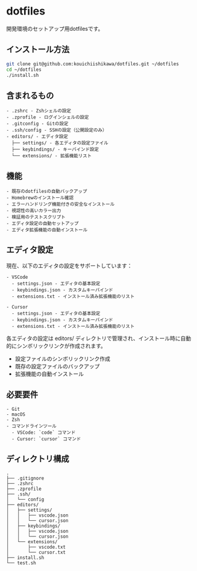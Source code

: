 # dotfiles
開発環境のセットアップ用dotfilesです。

## インストール方法
```bash
git clone git@github.com:kouichiishikawa/dotfiles.git ~/dotfiles
cd ~/dotfiles
./install.sh
```

## 含まれるもの
```
- .zshrc - Zshシェルの設定
- .zprofile - ログインシェルの設定
- .gitconfig - Gitの設定
- .ssh/config - SSHの設定（公開設定のみ）
- editors/ - エディタ設定
  ├── settings/ - 各エディタの設定ファイル
  ├── keybindings/ - キーバインド設定
  └── extensions/ - 拡張機能リスト
```

## 機能
```
- 既存のdotfilesの自動バックアップ
- Homebrewのインストール確認
- エラーハンドリング機能付きの安全なインストール
- 視認性の高いカラー出力
- 検証用のテストスクリプト
- エディタ設定の自動セットアップ
- エディタ拡張機能の自動インストール
```

## エディタ設定
現在、以下のエディタの設定をサポートしています：
```
- VSCode
  - settings.json - エディタの基本設定
  - keybindings.json - カスタムキーバインド
  - extensions.txt - インストール済み拡張機能のリスト

- Cursor
  - settings.json - エディタの基本設定
  - keybindings.json - カスタムキーバインド
  - extensions.txt - インストール済み拡張機能のリスト
```
各エディタの設定は editors/ ディレクトリで管理され、インストール時に自動的にシンボリックリンクが作成されます。
- 設定ファイルのシンボリックリンク作成
- 既存の設定ファイルのバックアップ
- 拡張機能の自動インストール

## 必要要件
```
- Git
- macOS
- Zsh
- コマンドラインツール
  - VSCode: `code` コマンド
  - Cursor: `cursor` コマンド
```

## ディレクトリ構成
```
.
├── .gitignore
├── .zshrc
├── .zprofile
├── .ssh/
│   └── config
├── editors/
│   ├── settings/
│   │   ├── vscode.json
│   │   └── cursor.json
│   ├── keybindings/
│   │   ├── vscode.json
│   │   └── cursor.json
│   └── extensions/
│       ├── vscode.txt
│       └── cursor.txt
├── install.sh
└── test.sh
```
